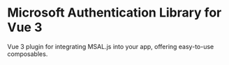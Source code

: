 # Microsoft Authentication Library for Vue 3

Vue 3 plugin for integrating MSAL.js into your app, offering easy-to-use composables.
